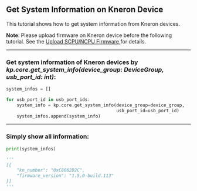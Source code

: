 ## Get System Information on Kneron Device

This tutorial shows how to get system information from Kneron devices.

**Note**: Please upload firmware on Kneron device before the following tutorial. See the [Upload SCPU/NCPU Firmware
](./upload_firmware.md) for details.


---

### Get system information of Kneron devices by *kp.core.get_system_info(device_group: DeviceGroup, usb_port_id: int)*:

```python
system_infos = []

for usb_port_id in usb_port_ids:
    system_info = kp.core.get_system_info(device_group=device_group,
                                          usb_port_id=usb_port_id)
    system_infos.append(system_info)
```

---

### Simply show all information:

```python
print(system_infos)

'''
[{
    "kn_number": "0xC8062D2C",
    "firmware_version": "1.5.0-build.113"
}]
'''
```